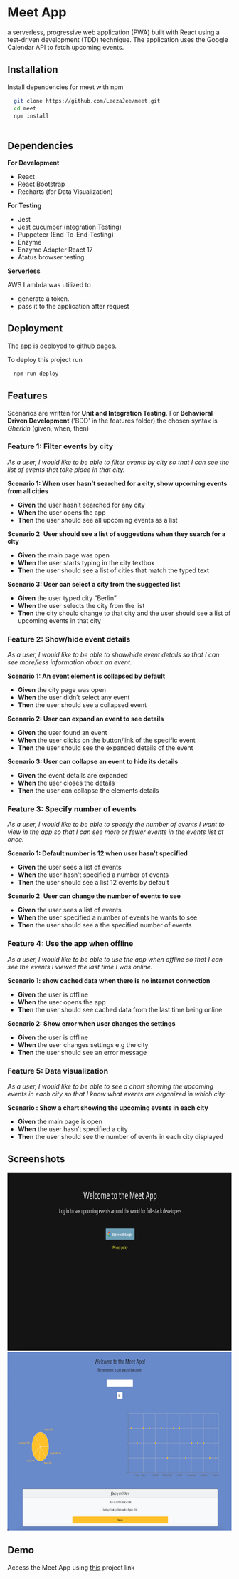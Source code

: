 # Meet App

a serverless, progressive web application (PWA) built with React using a
test-driven development (TDD) technique. The application uses the Google
Calendar API to fetch upcoming events.


## Installation

Install dependencies for meet with npm

```bash
  git clone https://github.com/LeezaJee/meet.git
  cd meet
  npm install
  
```
    
## Dependencies
**For Development**
- React
- React Bootstrap
- Recharts (for Data Visualization)

**For Testing**
- Jest
- Jest cucumber (ntegration Testing)
- Puppeteer (End-To-End-Testing)
- Enzyme
- Enzyme Adapter React 17
- Atatus browser testing

**Serverless**

AWS Lambda was utilized to 
- generate a token.
- pass it to the application after request


## Deployment

The app is deployed to github pages.

To deploy this project run

```bash
  npm run deploy
```


## Features

Scenarios are written for **Unit and Integration Testing**.
For **Behavioral Driven Development** ('BDD' in the features folder) the chosen syntax is *Gherkin* (given, when, then)


### Feature 1: Filter events by city
_As a user, I would like to be able to filter events by city so that I can see the list of events that take place in that city._

**Scenario 1: When user hasn’t searched for a city, show upcoming events from all cities**

-   **Given** the user hasn’t searched for any city
-   **When** the user opens the app
-   **Then** the user should see all upcoming events as a list

**Scenario 2: User should see a list of suggestions when they search for a city**

-   **Given** the main page was open
-   **When** the user starts typing in the city textbox
-   **Then** the user should see a list of cities that match the typed text

**Scenario 3: User can select a city from the suggested list**

-   **Given** the user typed city “Berlin”
-   **When** the user selects the city from the list
-   **Then** the city should change to that city and the user should see a list of upcoming events in that city


### Feature 2: Show/hide event details
_As a user, I would like to be able to show/hide event details so that I can see more/less information about an event._

**Scenario 1: An event element is collapsed by default**
-   **Given** the city page was open
-   **When** the user didn’t select any event
-   **Then** the user should see a collapsed event

**Scenario 2: User can expand an event to see details**
-   **Given** the user found an event
-   **When** the user clicks on the button/link of the specific event
-   **Then** the user should see the expanded details of the event

**Scenario 3: User can collapse an event to hide its details**
-   **Given** the event details are expanded
-   **When** the user closes the details
-   **Then** the user can collapse the elements details


### Feature 3: Specify number of events
_As a user, I would like to be able to specify the number of events I want to view in the app so that I can see more or fewer events in the events list at once._

**Scenario 1: Default number is 12 when user hasn’t specified**

-   **Given** the user sees a list of events
-   **When** the user hasn’t specified a number of events
-   **Then** the user should see a list 12 events by default

**Scenario 2: User can change the number of events to see**

-   **Given** the user sees a list of events
-   **When** the user specified a number of events he wants to see
-   **Then** the user should see a the specified number of events


### Feature 4: Use the app when offline
_As a user, I would like to be able to use the app when offline so that I can see the events I viewed the last time I was online._

**Scenario 1: show cached data when there is no internet connection**

-   **Given** the user is offline
-   **When** the user opens the app
-   **Then** the user should see cached data from the last time being online

**Scenario 2: Show error when user changes the settings**

-   **Given** the user is offline
-   **When** the user changes settings e.g the city
-   **Then** the user should see an error message


### Feature 5: Data visualization
_As a user, I would like to be able to see a chart showing the upcoming events in each city so that I know what events are organized in which city._

**Scenario : Show a chart showing the upcoming events in each city**

-   **Given** the main page is open
-   **When** the user hasn’t specified a city
-   **Then** the user should see the number of events in each city displayed



## Screenshots

<img src="public/meet-app.png" height="400" width="800" >
<img src="public/meet-app2.png" height="400" width="800" >


## Demo

Access the Meet App using [this]( https://t-schill-dev.github.io/meet-app/) project link
